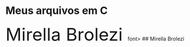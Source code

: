 # Meus arquivos em C

<div allign = "center">
<font size = 20> Mirella Brolezi </font>font>
## Mirella Brolezi 
</div>
